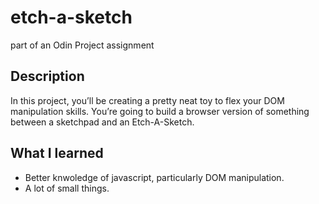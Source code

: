 # etch-a-sketch
part of an Odin Project assignment

## Description
In this project, you’ll be creating a pretty neat toy to flex your DOM manipulation skills.
You’re going to build a browser version of something between a sketchpad and an Etch-A-Sketch.

## What I learned
- Better knwoledge of javascript, particularly DOM manipulation.
- A lot of small things.
